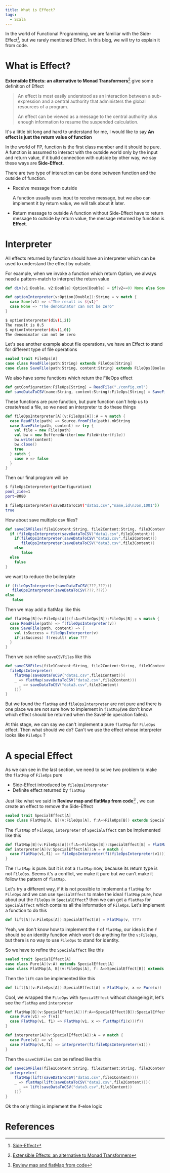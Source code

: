 ```yaml
---
title: What is Effect?
tags:
  - Scala
---
```


In the world of Functional Programming, we are familiar with the Side-Effect[^1], but we rarely mentioned Effect. In this blog, we will try to explain it from code.

# What is Effect?

**Extensible Effects: an alternative to Monad Transformers**[^2] give some definition of Effect

> An effect is most easily understood as an interaction between a sub-expression and a central authority that administers the global resources of a program.
>
> An effect can be viewed as a message to the central authority plus enough information to resume the suspended calculation.​ 

It's a little bit long and hard to understand for me, I would like to say **An effect is just the return value of function**

In the world of FP, function is the first class member and it should be pure. A function is assumed to interact with the outside world only by the input and return value, if it build connection with outside by other way, we say these ways are **Side-Effect**.

There are two type of interaction can be done between function and the outside of function.

* Receive message from outside

  A function usually uses input to receive message, but we also can implement it by return value, we will talk about it later.

* Return message to outside
  A function without Side-Effect have to return message to outside by return value, the message returned by function is **Effect**.

# Interpreter

All effects returned by function should have an interpreter which can be used to understand the effect by outside. 

For example, when we invoke a function which return Option, we always need a pattern-match to interpret the return value

```scala
def div(v1:Double, v2:Double):Option[Double] = if(v2==0) None else Some(v1/v2)

def optionInterpreter(v:Option[Double]):String = v match {
  case Some(v1) => s"The result is ${v1}"
  case None => "The denominator can not be zero"
}
```

```sh
$ optionInterpreter(div(1,2))
The result is 0.5
$ optionInterpreter(div(1,0))
The denominator can not be zero
```

Let's see another example about file operations, we have an Effect to stand for different type of file operations

```scala
sealed trait FileOps[A]
case class ReadFile(path:String) extends FileOps[String]
case class SaveFile(path:String, content:String) extends FileOps[Boolean]
```

We also have some functions which return the FileOps effect

```scala
def getConfiguration:FileOps[String] = ReadFile("./config.xml")
def saveDataToCSV(name:String, content:String):FileOps[String] = SaveFile(s"./tmp/${name}",content)
```

These functions are pure function, but pure function can't help us to create/read a file, so we need an interpreter to do these things

```scala
def fileOpsInterpreter[A](v:FileOps[A]):A = v match {
  case ReadFile(path) => Source.fromFile(path).mkString
  case SaveFile(path, content) => try {
    val file = new File(path)
    val bw = new BufferedWriter(new FileWriter(file))
    bw.write(content)
    bw.close()
    true
  } catch {
    case e => false
  }
}
```

Then our final program will be

```sh
$ fileOpsInterpreter(getConfiguration)
pool_zide=1
port=8080

$ fileOpsInterpreter(saveDataToCSV("data1.csv","name,id\nJon,1001"))
true
```

How about save multiple csv files?

```scala
def saveCSVFiles(file1Content:String, file2Content:String, file3Content:String):Boolean = {
  if (fileOpsInterpreter(saveDataToCSV("data1.csv",file1Content)))
    if(fileOpsInterpreter(saveDataToCSV("data2.csv",file2Content)))
       fileOpsInterpreter(saveDataToCSV("data3.csv",file3Content))
    else
       false
  else 
    false
}
```

we want to reduce the boilerplate

```scala
if (fileOpsInterpreter(saveDataToCSV(???,???)))
   fileOpsInterpreter(saveDataToCSV(???,???))
else
   false
```

Then we may add a flatMap like this

```scala
def flatMap[B](v:FileOps[A])(f:A=>FileOps[B]):FileOps[B] = v match {
  case ReadFile(path) => f(fileOpsInterpreter(v))
  case SaveFile(path, content) => {
    val isSuccess = fileOpsInterperter(v)
    if(isSuccess) f(result) else ???
  }
}
```

Then we can refine `saveCSVFiles` like this

```scala
def saveCSVFiles(file1Content:String, file2Content:String, file3Content:String):Boolean = {
  fileOpsInterpreter(
    flatMap(saveDataToCSV("data1.csv",file1Content))(
    _ => flatMap(saveDataToCSV("data2.csv",file2Content))(
      _ => saveDataToCSV("data3.csv",file3Content)
    )))
}
```

But we found the `flatMap` and `fileOpsInterpreter` are not pure and there is one place we are not sure how to implement in `flatMap`(we don't know which effect should be returned when the SaveFile operation failed).

At this stage, we can say we can't implement a pure `flatMap` for `FileOps` effect. Then what should we do? Can't we use the effect whose interpreter looks like `FileOps` ?

# A special Effect

As we can see in the last section, we need to solve two problem to make the `flatMap` of `FileOps` pure

* Side-Effect introduced by `fileOpsInterpreter`
* Definite effect returned by `flatMap`

Just like what we said in **Review map and flatMap from code**[^3] , we can create an effect to remove the Side-Effect

```scala
sealed trait SpecialEffect[A]
case class FlatMap[A, B](v:FileOps[A], f:A=>FileOps[B]) extends SpecialEffect[B]
```

The `flatMap` of `FileOps`, `interpreter` of `SpecialEffect` can be implemented like this

```scala
def flatMap[B](v:FileOps[A])(f:A=>FileOps[B]):SpecialEffect[B] = FlatMap(v, f)
def interpreter[A](v:SpecialEffect[A]):A = v match {
  case FlatMap(v1,f1) => fileOpsInterpreter(f1(fileOpsInterpreter(v1)))
}
```

The `flatMap` is pure. but it is not a `flatMap` now, because its return type is not `FileOps`. Seems it's a conflict, we make it pure but we can't make it follow the pattern of `flatMap`. 

Let's try a different way, if it is not possible to implement a `flatMap` for `FileOps` and we can use `SpecialEffect` to make the ideal `flatMap` pure, how about put the `FileOps` in `SpecialEffect`? then we can get a `flatMap` for `SpecialEffect` which contains all the information of `FileOps`. Let's implement a function to do this

```scala
def lift[A](v:FileOps[A]):SpecialEffect[A] = FlatMap(v, ???)
```

Yeah, we don't know how to implement the `f` of `FlatMap`, our idea is the `f` should be an identity function which won't do anything for the `v:FileOps`, but there is no way to use `FileOps` to stand for identity. 

So we have to refine the `SpecialEffect` like this

```scala
sealed trait SpecialEffect[A]
case class Pure[A](v:A) extends SpecialEffect[A]
case class FlatMap[A, B](v:FileOps[A], f: A=>SpecialEffect[B]) extends SpecialEffect[B]
```

Then the `lift` can be implemented like this

```scala
def lift[A](v:FileOps[A]):SpecialEffect[A] = FlatMap(v, x => Pure(x))
```

Cool, we wrapped the `FileOps` with `SpecialEffect` without changeing it, let's see the `flatMap` and `interpreter`

```scala
def flatMap[B](v:SpecialEffect[A])(f:A=>SpecialEffect[B]):SpecialEffect[B] = v match {
  case Pure(v1) => f(v1)
  case FlatMap(v1, f1) => FlatMap(v1, x => flatMap(f1(x))(f))
}

def interpreter[A](v:SpecialEffect[A]):A = v match {
  case Pure(v1) => v1
  case FlatMap(v1,f1) => interpreter(f1(fileOpsInterpreter(v1)))
}
```

Then the `saveCSVFiles` can be refined like this

```scala
def saveCSVFiles(file1Content:String, file2Content:String, file3Content:String):Boolean = {
  interpreter(
    flatMap(lift(saveDataToCSV("data1.csv",file1Content)))(
    _ => flatMap(lift(saveDataToCSV("data2.csv",file2Content)))(
      _ => lift(saveDataToCSV("data3.csv",file3Content))
    )))
}
```

Ok the only thing is implement the if-else logic



# References

[^1]: [Side-Effect](https://en.wikipedia.org/wiki/Side_effect_(computer_science))
[^2]: [Extensible Effects: an alternative to Monad Transformers](http://okmij.org/ftp/Haskell/extensible/index.html)
[^3]: [Review map and flatMap from code](https://blog.shangjiaming.com/review-map-flatmap-from-code/#)

[^4]: [Free Monad](https://typelevel.org/cats/datatypes/freemonad.html)

